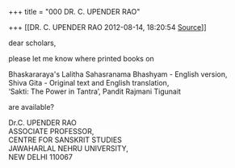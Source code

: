 +++
title = "000 DR. C. UPENDER RAO"

+++
[[DR. C. UPENDER RAO	2012-08-14, 18:20:54 [Source](https://groups.google.com/g/bvparishat/c/6IdOatSP8ig)]]



dear scholars,

  

please let me know where printed books on  

Bhaskararaya's Lalitha Sahasranama Bhashyam - English version,  
Shiva Gita - Original text and English translation,  
‘Sakti: The Power in Tantra’, Pandit Rajmani Tigunait

are available?  



Dr.C. UPENDER RAO  
ASSOCIATE PROFESSOR,  
CENTRE FOR SANSKRIT STUDIES  
JAWAHARLAL NEHRU UNIVERSITY,  
NEW DELHI 110067


